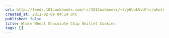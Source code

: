```yaml
---
url: http://feeds.101cookbooks.com/~r/101Cookbooks/~3/y6UukVvUflc/whole-wheat-chocolate-chip-skillet-cookies-recipe.html
created_at: 2011-02-09 04:14 UTC
published: false
title: Whole Wheat Chocolate Chip Skillet Cookies
tags: []
---
```



